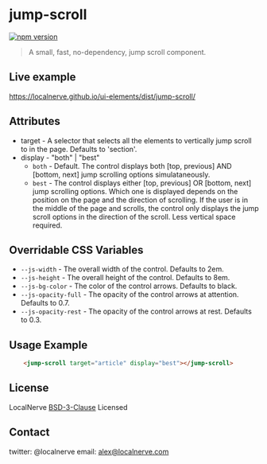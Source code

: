 # jump-scroll
[![npm version](https://badge.fury.io/js/%40localnerve%2Fjump-scroll.svg)](http://badge.fury.io/js/%40localnerve%2Fjump-scroll)

> A small, fast, no-dependency, jump scroll component.

## Live example
  https://localnerve.github.io/ui-elements/dist/jump-scroll/

## Attributes

* target - A selector that selects all the elements to vertically jump scroll to in the page. Defaults to 'section'.
* display - "both" | "best"
  * `both` - Default. The control displays both [top, previous] AND [bottom, next] jump scrolling options simulataneously.
  * `best` - The control displays either [top, previous] OR [bottom, next] jump scrolling options. Which one is displayed depends on the position on the page and the direction of scrolling. If the user is in the middle of the page and scrolls, the control only displays the jump scroll options in the direction of the scroll. Less vertical space required.

## Overridable CSS Variables
* `--js-width` - The overall width of the control. Defaults to 2em.
* `--js-height` - The overall height of the control. Defaults to 8em.
* `--js-bg-color` - The color of the control arrows. Defaults to black.
* `--js-opacity-full` - The opacity of the control arrows at attention. Defaults to 0.7.
* `--js-opacity-rest` - The opacity of the control arrows at rest. Defaults to 0.3.

## Usage Example
```html 
    <jump-scroll target="article" display="best"></jump-scroll>
```

## License
LocalNerve [BSD-3-Clause](LICENSE.md) Licensed

## Contact
twitter: @localnerve
email: alex@localnerve.com
